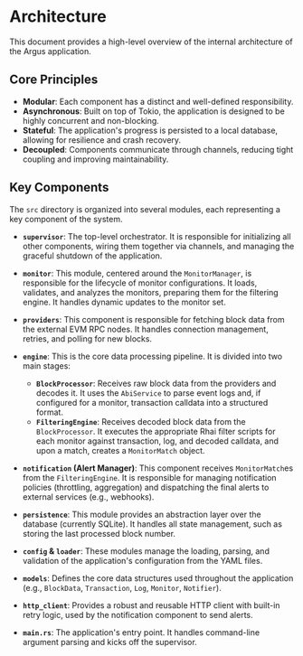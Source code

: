 # Architecture

This document provides a high-level overview of the internal architecture of the Argus application.

## Core Principles

-   **Modular**: Each component has a distinct and well-defined responsibility.
-   **Asynchronous**: Built on top of Tokio, the application is designed to be highly concurrent and non-blocking.
-   **Stateful**: The application's progress is persisted to a local database, allowing for resilience and crash recovery.
-   **Decoupled**: Components communicate through channels, reducing tight coupling and improving maintainability.

## Key Components

The `src` directory is organized into several modules, each representing a key component of the system.

-   **`supervisor`**: The top-level orchestrator. It is responsible for initializing all other components, wiring them together via channels, and managing the graceful shutdown of the application.

-   **`monitor`**: This module, centered around the `MonitorManager`, is responsible for the lifecycle of monitor configurations. It loads, validates, and analyzes the monitors, preparing them for the filtering engine. It handles dynamic updates to the monitor set.

-   **`providers`**: This component is responsible for fetching block data from the external EVM RPC nodes. It handles connection management, retries, and polling for new blocks.

-   **`engine`**: This is the core data processing pipeline. It is divided into two main stages:
    -   **`BlockProcessor`**: Receives raw block data from the providers and decodes it. It uses the `AbiService` to parse event logs and, if configured for a monitor, transaction calldata into a structured format.
    -   **`FilteringEngine`**: Receives decoded block data from the `BlockProcessor`. It executes the appropriate Rhai filter scripts for each monitor against transaction, log, and decoded calldata, and upon a match, creates a `MonitorMatch` object.

-   **`notification` (Alert Manager)**: This component receives `MonitorMatch`es from the `FilteringEngine`. It is responsible for managing notification policies (throttling, aggregation) and dispatching the final alerts to external services (e.g., webhooks).

-   **`persistence`**: This module provides an abstraction layer over the database (currently SQLite). It handles all state management, such as storing the last processed block number.

-   **`config` & `loader`**: These modules manage the loading, parsing, and validation of the application's configuration from the YAML files.

-   **`models`**: Defines the core data structures used throughout the application (e.g., `BlockData`, `Transaction`, `Log`, `Monitor`, `Notifier`).

-   **`http_client`**: Provides a robust and reusable HTTP client with built-in retry logic, used by the notification component to send alerts.

-   **`main.rs`**: The application's entry point. It handles command-line argument parsing and kicks off the supervisor.
